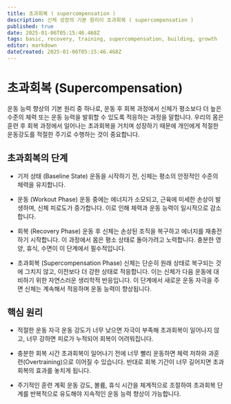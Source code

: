 ```yaml
---
title: 초과회복 ( supercompensation )
description: 신체 성장의 기본 원리이 초과회복 ( supercompensation )
published: true
date: 2025-01-06T05:15:46.468Z
tags: basic, recovery, training, supercompensation, building, growth
editor: markdown
dateCreated: 2025-01-06T05:15:46.468Z
---
```


# 초과회복 (Supercompensation)
운동 능력 향상의 기본 원리 중 하나로, 운동 후 회복 과정에서 신체가 평소보다 더 높은 수준의 체력 또는 운동 능력을 발휘할 수 있도록 적응하는 과정을 말합니다. 
우리의 몸은 훈련 후 회복 과정에서 일어나는 초과회복을 거치며 성장하기 때문에 개인에게 적절한 운동강도를 적절한 주기로 수행하는 것이 중요합니다.


## 초과회복의 단계

* 기저 상태 (Baseline State)
운동을 시작하기 전, 신체는 평소의 안정적인 수준의 체력을 유지합니다.

* 운동 (Workout Phase)
운동 중에는 에너지가 소모되고, 근육에 미세한 손상이 발생하며, 신체 피로도가 증가합니다. 이로 인해 체력과 운동 능력이 일시적으로 감소합니다.

* 회복 (Recovery Phase)
운동 후 신체는 손상된 조직을 복구하고 에너지를 재충전하기 시작합니다. 이 과정에서 몸은 평소 상태로 돌아가려고 노력합니다. 충분한 영양, 휴식, 수면이 이 단계에서 필수적입니다.

* 초과회복 (Supercompensation Phase)
신체는 단순히 원래 상태로 복구되는 것에 그치지 않고, 이전보다 더 강한 상태로 적응합니다. 이는 신체가 다음 운동에 대비하기 위한 자연스러운 생리학적 반응입니다. 이 단계에서 새로운 운동 자극을 주면 신체는 계속해서 적응하며 운동 능력이 향상됩니다.

## 핵심 원리

* 적절한 운동 자극
운동 강도가 너무 낮으면 자극이 부족해 초과회복이 일어나지 않고, 너무 강하면 피로가 누적되어 회복이 어려워집니다.

* 충분한 회복 시간
초과회복이 일어나기 전에 너무 빨리 운동하면 체력 저하와 과훈련(Overtraining)으로 이어질 수 있습니다. 반대로 회복 기간이 너무 길어지면 초과회복의 효과를 놓치게 됩니다.

* 주기적인 훈련 계획
운동 강도, 볼륨, 휴식 시간을 체계적으로 조절하여 초과회복 단계를 반복적으로 유도해야 지속적인 운동 능력 향상이 가능합니다.